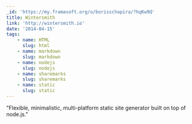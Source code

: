 ```yaml
---
_id: 'https://my.framasoft.org/u/borisschapira/?hqKw9Q'
title: Wintersmith
link: 'http://wintersmith.io'
date: '2014-04-15'
tags:
    - name: HTML
      slug: html
    - name: markdown
      slug: markdown
    - name: nodejs
      slug: nodejs
    - name: sharemarks
      slug: sharemarks
    - name: static
      slug: static
---
```


<div class="markdown"><p>&quot;Flexible, minimalistic, multi-platform static site generator built on top of node.js.&quot;
</p></div>
